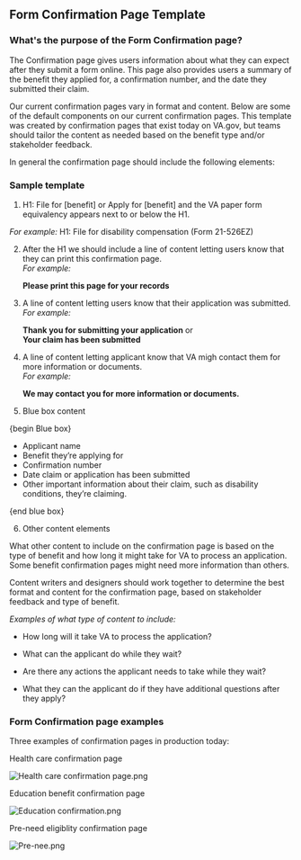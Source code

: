 
## Form Confirmation Page Template 

### What's the purpose of the Form Confirmation page?

The Confirmation page gives users information about what they can expect after they submit a form online. This page also provides users a summary of the benefit they applied for, a confirmation number, and the date they submitted their claim. 

Our current confirmation pages vary in format and content. Below are some of the default components on our current confirmation pages. This template was created by confirmation pages that exist today on VA.gov, but teams should tailor the content as needed based on the benefit type and/or stakeholder feedback. 

In general the confirmation page should include the following elements: 

### Sample template 

1. H1: File for [benefit] or Apply for [benefit] and the VA paper form equivalency appears next to or below the H1. 

  *For example:* 
  H1: File for disability compensation (Form 21-526EZ)

2. After the H1 we should include a line of content letting users know that they can print this confirmation page. <br>
    *For example:*
    
    **Please print this page for your records**

3. A line of content letting users know that their application was submitted. <br>
    *For example:*
    
      **Thank you for submitting your application** or <br>
      **Your claim has been submitted** <br>

4. A line of content letting applicant know that VA migh contact them for more information or documents. <br>
     *For example:*
     
     **We may contact you for more information or documents.**
     
     
5. Blue box content 

{begin Blue box}
  - Applicant name
  - Benefit they’re applying for
  - Confirmation number
  - Date claim or application has been submitted
  - Other important information about their claim, such as disability conditions, they’re claiming. <br>
  
  {end blue box}

6. Other content elements

What other content to include on the confirmation page is based on the type of benefit and how long it might take for VA to process an application. Some benefit confirmation pages might need more information than others. 

Content writers and designers should work together to determine the best format and content for the confirmation page, based on stakeholder feedback and type of benefit. 

  *Examples of what type of content to include:*                                         

- How long will it take VA to process the application? 

- What can the applicant do while they wait? 

- Are there any actions the applicant needs to take while they wait? 

- What they can the applicant do if they have additional questions after they apply? 


### Form Confirmation page examples

Three examples of confirmation pages in production today: 

Health care confirmation page


![Health care confirmation page.png](https://images.zenhubusercontent.com/59b0414bb0222d5de476aa22/18d8b7de-db00-41f9-a497-c5947b9b8dda)


Education benefit confirmation page

![Education confirmation.png](https://images.zenhubusercontent.com/59b0414bb0222d5de476aa22/90ccbd04-aba4-4ca3-9896-e79b8fd07545)


Pre-need eligiblity confirmation page

![Pre-nee.png](https://images.zenhubusercontent.com/59b0414bb0222d5de476aa22/a544359a-f17b-4231-b7d3-8f8d28a31869)




 




